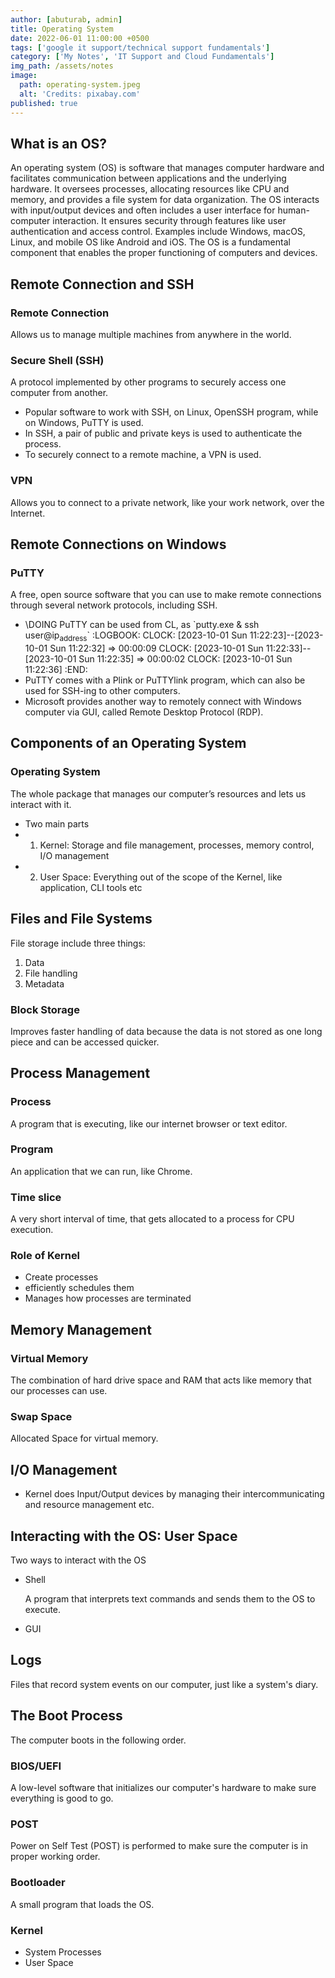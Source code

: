 ```yaml
---
author: [abuturab, admin]
title: Operating System
date: 2022-06-01 11:00:00 +0500
tags: ['google it support/technical support fundamentals']
category: ['My Notes', 'IT Support and Cloud Fundamentals']
img_path: /assets/notes
image:
  path: operating-system.jpeg
  alt: 'Credits: pixabay.com'
published: true
---
```


## **What is an OS?**

An operating system (OS) is software that manages computer hardware and facilitates communication between applications and the underlying hardware. It oversees processes, allocating resources like CPU and memory, and provides a file system for data organization. The OS interacts with input/output devices and often includes a user interface for human-computer interaction. It ensures security through features like user authentication and access control. Examples include Windows, macOS, Linux, and mobile OS like Android and iOS. The OS is a fundamental component that enables the proper functioning of computers and devices.

## **Remote Connection and SSH**

### Remote Connection
  
  Allows us to manage multiple machines from anywhere in the world.

### Secure Shell (SSH)
  
  A protocol implemented by other programs to securely access one computer from another.
- Popular software to work with SSH, on Linux, OpenSSH program, while on Windows, PuTTY is used.
- In SSH, a pair of public and private keys is used to authenticate the process.
- To securely connect to a remote machine, a VPN is used.

### VPN
  
  Allows you to connect to a private network, like your work network, over the Internet.

## **Remote Connections on Windows**

### PuTTY
  
  A free, open source software that you can use to make remote connections through several network protocols, including SSH.
- \DOING PuTTY can be used from CL, as \`putty.exe & ssh user@ip<sub>address</sub>`
  :LOGBOOK:
  CLOCK: [2023-10-01 Sun 11:22:23]--[2023-10-01 Sun 11:22:32] =>  00:00:09
  CLOCK: [2023-10-01 Sun 11:22:33]--[2023-10-01 Sun 11:22:35] =>  00:00:02
  CLOCK: [2023-10-01 Sun 11:22:36]
  :END:
- PuTTY comes with a Plink or PuTTYlink program, which can also be used for SSH-ing to other computers.
- Microsoft provides another way to remotely connect with Windows computer via GUI, called Remote Desktop Protocol (RDP).

## **Components of an Operating System**

### Operating System
  
  The whole package that manages our computer’s resources and lets us interact with it.
- Two main parts
- 1) Kernel: Storage and file management, processes, memory control, I/O management
- 2) User Space: Everything out of the scope of the Kernel, like application, CLI tools etc

## **Files and File Systems**
  
  File storage include three things:
  
  1) Data 
  2) File handling 
  3) Metadata

### Block Storage
  
  Improves faster handling of data because the data is not stored as one long piece and can be accessed quicker.

## **Process Management**

### Process
  
  A program that is executing, like our internet browser or text editor.

### Program
  
  An application that we can run, like Chrome.

### Time slice
  
  A very short interval of time, that gets allocated to a process for CPU execution.

### Role of Kernel

- Create processes
- efficiently schedules them
- Manages how processes are terminated

## **Memory Management**

### Virtual Memory
  
  The combination of hard drive space and RAM that acts like memory that our processes can use.

### Swap Space
  
  Allocated Space for virtual memory.

## **I/O Management**

- Kernel does Input/Output devices by managing their intercommunicating and resource management etc.

## **Interacting with the OS: User Space**
  
  Two ways to interact with the OS
- Shell
    
    A program that interprets text commands and sends them to the OS to execute.
- GUI

## **Logs**
  
  Files that record system events on our computer, just like a system's diary.

## **The Boot Process**
  
  The computer boots in the following order.

### BIOS/UEFI
  
  A low-level software that initializes our computer's hardware to make sure everything is good to go.

### POST
  
  Power on Self Test (POST) is performed to make sure the computer is in proper working order.

### Bootloader
  
  A small program that loads the OS.

### Kernel
- System Processes
- User Space